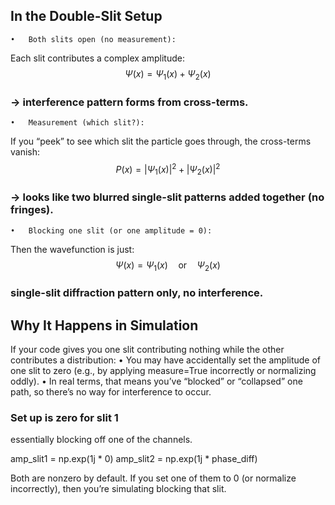 ## In the Double-Slit Setup
	•	Both slits open (no measurement):
Each slit contributes a complex amplitude:
$${\Psi(x) = \Psi_1(x) + \Psi_2(x)}$$

### → interference pattern forms from cross-terms.
	•	Measurement (which slit?):
If you “peek” to see which slit the particle goes through, the cross-terms vanish:
$${P(x) = |\Psi_1(x)|^2 + |\Psi_2(x)|^2}$$

### → looks like two blurred single-slit patterns added together (no fringes).
	•	Blocking one slit (or one amplitude = 0):
Then the wavefunction is just:
$${\Psi(x) = \Psi_1(x) \quad \text{or} \quad \Psi_2(x)}$$
### single-slit diffraction pattern only, no interference.


## Why It Happens in Simulation

If your code gives you one slit contributing nothing while the other contributes a distribution:
	•	You may have accidentally set the amplitude of one slit to zero (e.g., by applying measure=True incorrectly or normalizing oddly).
	•	In real terms, that means you’ve “blocked” or “collapsed” one path, so there’s no way for interference to occur.

### Set up is zero for slit 1

essentially blocking off one of the channels.

amp_slit1 = np.exp(1j * 0)
amp_slit2 = np.exp(1j * phase_diff)

Both are nonzero by default. If you set one of them to 0 (or normalize incorrectly), then you’re simulating blocking that slit.